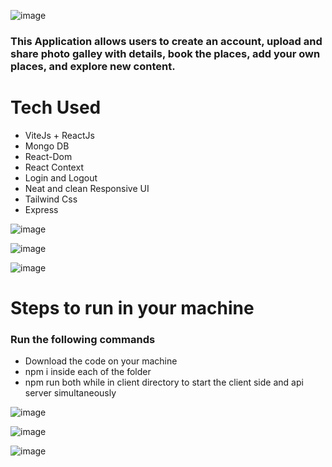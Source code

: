 ![image](https://github.com/Aseem5047/airx/assets/80787027/6a44e901-3362-4af3-a318-9700bcd25f35)

### This Application allows users to create an account, upload and share photo galley with details, book the places, add your own places, and explore new content.

# Tech Used
  * ViteJs + ReactJs
  * Mongo DB
  * React-Dom
  * React Context
  * Login and Logout
  * Neat and clean Responsive UI
  * Tailwind Css
  * Express

![image](https://github.com/Aseem5047/airx/assets/80787027/2cffc3cd-04c3-4713-9400-772e9907751e)

![image](https://github.com/Aseem5047/airx/assets/80787027/20e1d10d-0a9c-4cd1-9010-b5af1f9bb019)

![image](https://github.com/Aseem5047/airx/assets/80787027/78f7a289-79f9-48b4-8594-f0abb5edc822)



# Steps to run in your machine
### Run the following commands
  * Download the code on your machine
  * npm i inside each of the folder
  * npm run both while in client directory to start the client side and api server simultaneously 

![image](https://github.com/Aseem5047/airx/assets/80787027/0da666d7-304d-4888-a813-0fdc988bd189)

![image](https://github.com/Aseem5047/airx/assets/80787027/ec54fba4-a9d4-4713-a628-76d4509d7d3c)

![image](https://github.com/Aseem5047/airx/assets/80787027/b693f0f5-b428-4568-9d21-e4aa556d133e)


